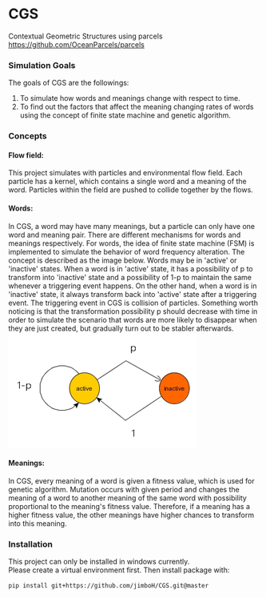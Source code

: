 # CGS
Contextual Geometric Structures using parcels <https://github.com/OceanParcels/parcels>

### Simulation Goals
The goals of CGS are the followings:  
1. To simulate how words and meanings change with respect to time.
2. To find out the factors that affect the meaning changing rates of words using the concept of finite state machine and genetic algorithm.

### Concepts

#### Flow field:
This project simulates with particles and environmental flow field. Each particle has a kernel, which contains a single word and a meaning of the word. Particles within the field are pushed to collide together by the flows.

#### Words:  
In CGS, a word may have many meanings, but a particle can only have one word and meaning pair. There are different mechanisms for words and meanings respectively. For words, the idea of finite state machine (FSM) is implemented to simulate the behavior of word frequency alteration. The concept is described as the image below. Words may be in 'active' or 'inactive' states. When a word is in 'active' state, it has a possibility of p to transform into 'inactive' state and a possibility of 1-p to maintain the same whenever a triggering event happens. On the other hand, when a word is in 'inactive' state, it always transform back into 'active' state after a triggering event. The triggering event in CGS is collision of particles. Something worth noticing is that the transformation possibility p should decrease with time in order to simulate the scenario that words are more likely to disappear when they are just created, but gradually turn out to be stabler afterwards.  
![](/image/word.jpg)  

#### Meanings:
In CGS, every meaning of a word is given a fitness value, which is used for genetic algorithm. Mutation occurs with given period and changes the meaning of a word to another meaning of the same word with possibility proportional to the meaning's fitness value. Therefore, if a meaning has a higher fitness value, the other meanings have higher chances to transform into this meaning.

### Installation
This project can only be installed in windows currently.  
Please create a virtual environment first. Then install package with:
	
	pip install git+https://github.com/jimboH/CGS.git@master


